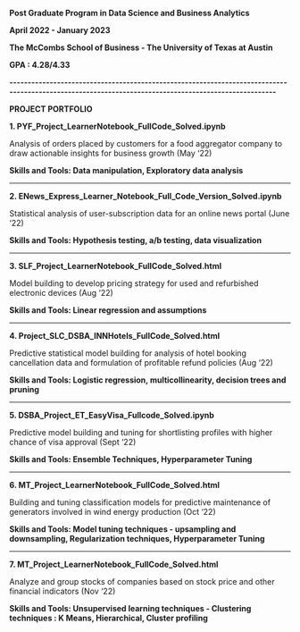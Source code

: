 **Post Graduate Program in Data Science and Business Analytics**

**April 2022 - January 2023**

**The McCombs School of Business - The University of Texas at Austin**

**GPA : 4.28/4.33**

**-----------------------------------------------------------------------------------------------------------------------------------------------------**

**PROJECT PORTFOLIO**

**1. PYF_Project_LearnerNotebook_FullCode_Solved.ipynb**

Analysis of orders placed by customers for a food aggregator company to draw actionable insights for business growth (May ‘22)

**Skills and Tools: Data manipulation, Exploratory data analysis**

-----------------------------------------------------------------------------------------------------------------------------------------------------

**2. ENews_Express_Learner_Notebook_Full_Code_Version_Solved.ipynb**

Statistical analysis of user-subscription data for an online news portal (June ‘22)

**Skills and Tools: Hypothesis testing, a/b testing, data visualization**

-----------------------------------------------------------------------------------------------------------------------------------------------------

**3. SLF_Project_LearnerNotebook_FullCode_Solved.html**

Model building to develop pricing strategy for used and refurbished electronic devices (Aug ‘22)

**Skills and Tools: Linear regression and assumptions**

-----------------------------------------------------------------------------------------------------------------------------------------------------

**4. Project_SLC_DSBA_INNHotels_FullCode_Solved.html**

Predictive statistical model building for analysis of hotel booking cancellation data and formulation of profitable refund policies (Aug ‘22)

**Skills and Tools: Logistic regression, multicollinearity, decision trees and pruning**

-----------------------------------------------------------------------------------------------------------------------------------------------------

**5. DSBA_Project_ET_EasyVisa_Fullcode_Solved.ipynb**

Predictive model building and tuning for shortlisting profiles with higher chance of visa approval (Sept ‘22)

**Skills and Tools: Ensemble Techniques, Hyperparameter Tuning**

-----------------------------------------------------------------------------------------------------------------------------------------------------

**6. MT_Project_LearnerNotebook_FullCode_Solved.html**

Building and tuning classification models for predictive maintenance of generators involved in wind energy production (Oct ‘22)

**Skills and Tools: Model tuning techniques - upsampling and downsampling, Regularization techniques, Hyperparameter Tuning**

-----------------------------------------------------------------------------------------------------------------------------------------------------

**7. MT_Project_LearnerNotebook_FullCode_Solved.html**

Analyze and group stocks of companies based on stock price and other financial indicators (Nov ‘22)

**Skills and Tools: Unsupervised learning techniques - Clustering techniques : K Means, Hierarchical, Cluster profiling**
